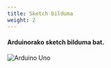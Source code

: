 ```yaml
---
title: Sketch bilduma
weight: 2
---
```


#### Arduinorako sketch bilduma bat.

![Arduino Uno](https://i.blogs.es/d5526e/arduino-uno/450_1000.jpg)
